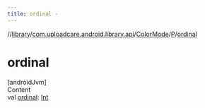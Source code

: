 ```yaml
---
title: ordinal -
---
```

//[library](../../../index.md)/[com.uploadcare.android.library.api](../../index.md)/[ColorMode](../index.md)/[P](index.md)/[ordinal](ordinal.md)



# ordinal  
[androidJvm]  
Content  
val [ordinal](ordinal.md): [Int](https://kotlinlang.org/api/latest/jvm/stdlib/kotlin/-int/index.html)  




